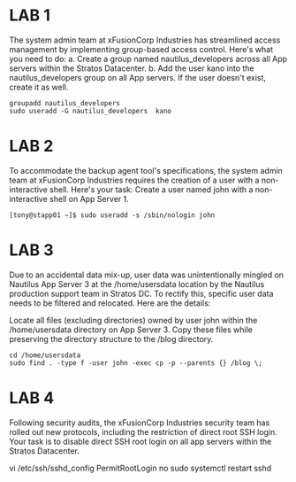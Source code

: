 # LAB 1

The system admin team at xFusionCorp Industries has streamlined access management by implementing group-based access control. Here's what you need to do:
a. Create a group named nautilus_developers across all App servers within the Stratos Datacenter.
b. Add the user kano into the nautilus_developers group on all App servers. If the user doesn't exist, create it as well.

    groupadd nautilus_developers
    sudo useradd -G nautilus_developers  kano

# LAB 2

To accommodate the backup agent tool's specifications, the system admin team at xFusionCorp Industries requires the creation of a user with a non-interactive shell. 
Here's your task:
Create a user named john with a non-interactive shell on App Server 1.

    [tony@stapp01 ~]$ sudo useradd -s /sbin/nologin john


# LAB 3
Due to an accidental data mix-up, user data was unintentionally mingled on Nautilus App Server 3 at the /home/usersdata location by the Nautilus production support team in Stratos DC. To rectify this, specific user data needs to be filtered and relocated. Here are the details:


Locate all files (excluding directories) owned by user john within the /home/usersdata directory on App Server 3. Copy these files while preserving the directory structure to the /blog directory.

    cd /home/usersdata
    sudo find . -type f -user john -exec cp -p --parents {} /blog \;

# LAB 4
Following security audits, the xFusionCorp Industries security team has rolled out new protocols, including the restriction of direct root SSH login.
Your task is to disable direct SSH root login on all app servers within the Stratos Datacenter.

vi /etc/ssh/sshd_config
PermitRootLogin no
sudo systemctl restart sshd
